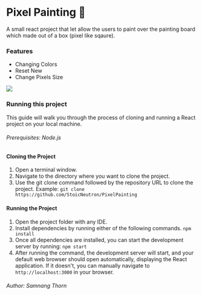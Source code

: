 <h1>Pixel Painting &#x1F3A8;</h1>
<p>A small react project that let allow the users to paint over the painting board which made out of a box (pixel like sqaure).</p>

<h3>Features</h3>
<ul>
  <li>Changing Colors</li>
  <li>Reset New </li>
  <li>Change Pixels Size</li>
</ul>

<img src="https://github.com/StoicNeutron/PixelPainting/blob/main/pixelpainting.gif">

<h3>Running this project</h3>

<p>This guide will walk you through the process of cloning and running a React project on your local machine.</p>

<h6>Prerequisites: Node.js</h6>

<h4>Cloning the Project</h4>

<ol>
  <li>Open a terminal window.</li>
  <li>Navigate to the directory where you want to clone the project.</li>
  <li>Use the git clone command followed by the repository URL to clone the project. Example: <code>git clone https://github.com/StoicNeutron/PixelPainting</code></li>
</ol>

<h4>Running the Project</h4>

<ol>
  <li>Open the project folder with any IDE.</li>
  <li>Install dependencies by running either of the following commands. <code>npm install</code></li>
  <li>Once all dependencies are installed, you can start the development server by running: <code>npm start</code></li>
  <li>After running the command, the development server will start, and your default web browser should open automatically, displaying the React application. If it doesn't, you can manually navigate to <code>http://localhost:3000</code> in your browser.</li>
</ol>

<h6>Author: Samnang Thorn</h6>
